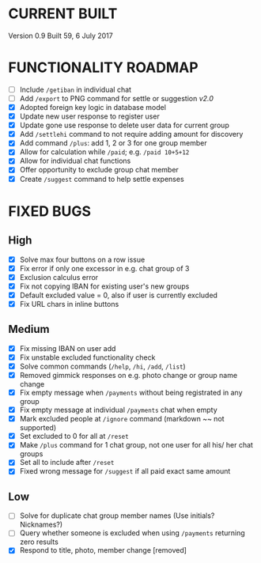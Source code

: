 # CURRENT BUILT
Version 0.9
Built 59, 6 July 2017


# FUNCTIONALITY ROADMAP
* [ ] Include `/getiban` in individual chat
* [ ] Add `/export` to PNG command for settle or suggestion _v2.0_
* [X] Adopted foreign key logic in database model
* [X] Update new user response to register user
* [X] Update gone use response to delete user data for current group
* [X] Add `/settlehi` command to not require adding amount for discovery
* [X] Add command `/plus`: add 1, 2 or 3 for one group member
* [X] Allow for calculation while `/paid`; e.g. `/paid 10+5+12`
* [X] Allow for individual chat functions
* [X] Offer opportunity to exclude group chat member
* [X] Create `/suggest` command to help settle expenses

# FIXED BUGS
## High
* [X] Solve max four buttons on a row issue
* [X] Fix error if only one excessor in e.g. chat group of 3
* [X] Exclusion calculus error
* [X] Fix not copying IBAN for existing user's new groups
* [X] Default excluded value = 0, also if user is currently excluded
* [X] Fix URL chars in inline buttons

## Medium
* [X] Fix missing IBAN on user add
* [X] Fix unstable excluded functionality check
* [X] Solve common commands (`/help`, `/hi`, `/add`, `/list`)
* [X] Removed gimmick responses on e.g. photo change or group name change
* [X] Fix empty message when `/payments` without being registrated in any group
* [X] Fix empty message at individual `/payments` chat when empty
* [X] Mark excluded people at `/ignore` command (markdown ~~ not supported)
* [X] Set excluded to 0 for all at `/reset`
* [X] Make `/plus` command for 1 chat group, not one user for all his/ her chat groups
* [X] Set all to include after `/reset`
* [X] Fixed wrong message for `/suggest` if all paid exact same amount 

## Low
* [ ] Solve for duplicate chat group member names (Use initials? Nicknames?)
* [ ] Query whether someone is excluded when using `/payments` returning zero results
* [X] Respond to title, photo, member change [removed]

